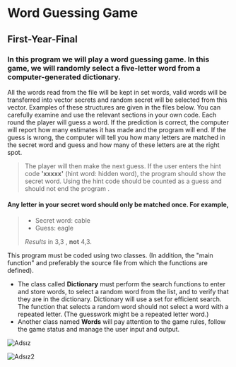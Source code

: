 # Word Guessing Game
## First-Year-Final
### In this program we will play a word guessing game. In this game, we will randomly select a five-letter word from a computer-generated dictionary.

All the words read from the file will be kept in set <string> words, valid words will be transferred into vector <string> secrets and random secret will be selected from this vector. Examples of these structures are given in the files below. You can carefully examine and use the relevant sections in your own code.
Each round the player will guess a word. If the prediction is correct, the computer will report how many estimates it has made and the program will end. If the guess is wrong, the computer will tell you how many letters are matched in the secret word and guess and how many of these letters are at the right spot.
> The player will then make the next guess. If the user enters the hint code **'xxxxx'** (hint word: hidden word), the program should show the secret word. Using the hint code should be counted as a guess and should not end the program
.
>
>> 
#### Any letter in your secret word should only be matched once. For example,
>
> - Secret word: cable
> - Guess: eagle
>
> *Results* in 3,3 , **not** 4,3.

This program must be coded using two classes. (In addition, the "main function" and preferably the source file from which the functions are defined).
*  The class called **Dictionary** must perform the search functions to enter and store words, to select a random word from the list, and to verify that they are in the dictionary. Dictionary will use a set <string> for efficient search. The function that selects a random word should not select a word with a repeated letter. (The guesswork might be a repeated letter word.)
*  Another class named **Words** will pay attention to the game rules, follow the game status and manage the user input and output.

![Adsız](https://user-images.githubusercontent.com/67970973/88230862-d54f2900-cc7b-11ea-8fe9-9b52ce89020c.png)


![Adsız2](https://user-images.githubusercontent.com/67970973/88231360-c61cab00-cc7c-11ea-8a8a-49e5d1f49be3.png)
